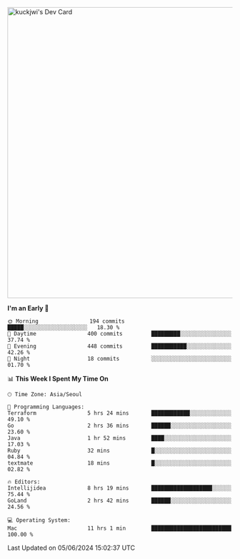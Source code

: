 <a href="https://app.daily.dev/kuckhwancho"><img src="https://api.daily.dev/devcards/v2/efef39c8028947428b3c0b486b9cd9b6.png?r=iz2&type=wide" width="652" alt="kuckjwi's Dev Card"/></a>

<!--START_SECTION:waka-->
**I'm an Early 🐤** 

```text
🌞 Morning                194 commits         █████░░░░░░░░░░░░░░░░░░░░   18.30 % 
🌆 Daytime                400 commits         █████████░░░░░░░░░░░░░░░░   37.74 % 
🌃 Evening                448 commits         ███████████░░░░░░░░░░░░░░   42.26 % 
🌙 Night                  18 commits          ░░░░░░░░░░░░░░░░░░░░░░░░░   01.70 % 
```


📊 **This Week I Spent My Time On** 

```text
🕑︎ Time Zone: Asia/Seoul

💬 Programming Languages: 
Terraform                5 hrs 24 mins       ████████████░░░░░░░░░░░░░   49.10 % 
Go                       2 hrs 36 mins       ██████░░░░░░░░░░░░░░░░░░░   23.60 % 
Java                     1 hr 52 mins        ████░░░░░░░░░░░░░░░░░░░░░   17.03 % 
Ruby                     32 mins             █░░░░░░░░░░░░░░░░░░░░░░░░   04.84 % 
textmate                 18 mins             █░░░░░░░░░░░░░░░░░░░░░░░░   02.82 % 

🔥 Editors: 
Intellijidea             8 hrs 19 mins       ███████████████████░░░░░░   75.44 % 
GoLand                   2 hrs 42 mins       ██████░░░░░░░░░░░░░░░░░░░   24.56 % 

💻 Operating System: 
Mac                      11 hrs 1 min        █████████████████████████   100.00 % 
```


 Last Updated on 05/06/2024 15:02:37 UTC
<!--END_SECTION:waka-->
